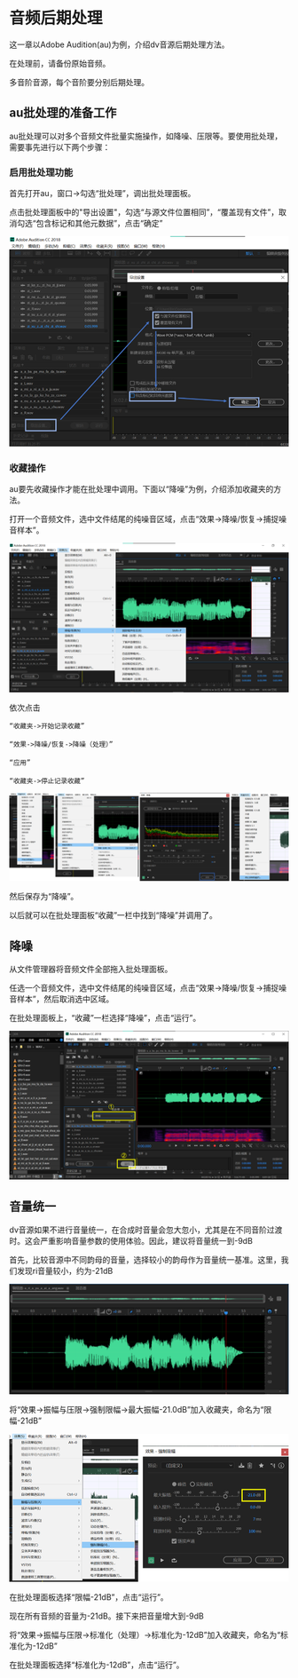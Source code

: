 # 音频后期处理
这一章以Adobe Audition(au)为例，介绍dv音源后期处理方法。

在处理前，请备份原始音频。

多音阶音源，每个音阶要分别后期处理。

## au批处理的准备工作
au批处理可以对多个音频文件批量实施操作，如降噪、压限等。要使用批处理，需要事先进行以下两个步骤：

### 启用批处理功能
首先打开au，窗口->勾选“批处理”，调出批处理面板。

点击批处理面板中的"导出设置"，勾选“与源文件位置相同”，“覆盖现有文件”，取消勾选“包含标记和其他元数据”，点击“确定”

![](Resource/2020-07-27-12-16-59.png)

### 收藏操作
au要先收藏操作才能在批处理中调用。下面以“降噪”为例，介绍添加收藏夹的方法。

打开一个音频文件，选中文件结尾的纯噪音区域，点击“效果->降噪/恢复->捕捉噪音样本”。

![](Resource/2020-08-03-19-55-52.png)

依次点击
    
    “收藏夹->开始记录收藏”
    
    “效果->降噪/恢复->降噪（处理）”
    
    “应用”

    “收藏夹->停止记录收藏”

![](Resource/2020-08-03-20-19-01.png)

然后保存为“降噪”。

以后就可以在批处理面板“收藏”一栏中找到“降噪”并调用了。

## 降噪
从文件管理器将音频文件全部拖入批处理面板。

任选一个音频文件，选中文件结尾的纯噪音区域，点击“效果->降噪/恢复->捕捉噪音样本”，然后取消选中区域。

在批处理面板上，“收藏”一栏选择“降噪”，点击“运行”。

![](Resource/2020-08-03-20-32-18.png)

## 音量统一
dv音源如果不进行音量统一，在合成时音量会忽大忽小，尤其是在不同音阶过渡时。这会严重影响音量参数的使用体验。因此，建议将音量统一到-9dB

首先，比较音源中不同韵母的音量，选择较小的韵母作为音量统一基准。这里，我们发现ri音量较小，约为-21dB

![](Resource/2020-08-03-20-39-18.png)

将“效果->振幅与压限->强制限幅->最大振幅-21.0dB”加入收藏夹，命名为“限幅-21dB”

![](Resource/2020-08-03-20-45-15.png)

在批处理面板选择“限幅-21dB”，点击“运行”。

现在所有音频的音量为-21dB。接下来把音量增大到-9dB

将“效果->振幅与压限->标准化（处理）->标准化为-12dB”加入收藏夹，命名为“标准化为-12dB”

在批处理面板选择“标准化为-12dB”，点击“运行”。